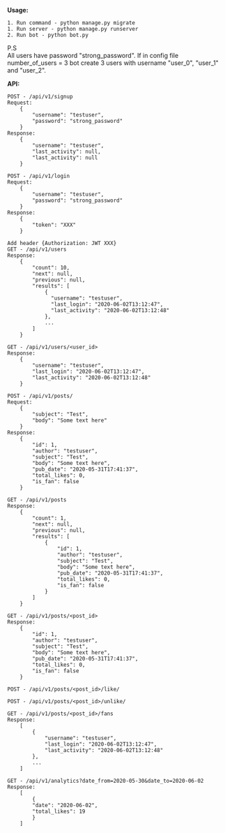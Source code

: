 **Usage:**

    1. Run command - python manage.py migrate
    1. Run server - python manage.py runserver
    2. Run bot - python bot.py

P.S<br>
All users have password "strong_password".
If in config file number_of_users = 3 bot create 3 users with username "user_0", "user_1" and "user_2".

**API:**
    
    POST - /api/v1/signup
    Request:
        {
            "username": "testuser", 
            "password": "strong_password"
        }
    Response:
        {
            "username": "testuser", 
            "last_activity": null, 
            "last_activity": null
        }
    
    POST - /api/v1/login
    Request:
        {
            "username": "testuser", 
            "password": "strong_password"
        }
    Response:
        {
            "token": "XXX"
        }
    
    Add header {Authorization: JWT XXX}
    GET - /api/v1/users
    Response:
        {
            "count": 10,
            "next": null,
            "previous": null,
            "results": [
                {
                  "username": "testuser",
                  "last_login": "2020-06-02T13:12:47",
                  "last_activity": "2020-06-02T13:12:48"
                },
                ...
            ]
        }

    GET - /api/v1/users/<user_id>
    Response:
        {
            "username": "testuser",
            "last_login": "2020-06-02T13:12:47",
            "last_activity": "2020-06-02T13:12:48"
        }
    
    POST - /api/v1/posts/
    Request:
        {
            "subject": "Test",
            "body": "Some text here"
        }
    Response:
        {
            "id": 1,
            "author": "testuser",
            "subject": "Test",
            "body": "Some text here",
            "pub_date": "2020-05-31T17:41:37",
            "total_likes": 0,
            "is_fan": false
        }
    
    GET - /api/v1/posts
    Response:
        {
            "count": 1,
            "next": null,
            "previous": null,
            "results": [
                {
                    "id": 1,
                    "author": "testuser",
                    "subject": "Test",
                    "body": "Some text here",
                    "pub_date": "2020-05-31T17:41:37",
                    "total_likes": 0,
                    "is_fan": false
                }
            ]
        }
    
    GET - /api/v1/posts/<post_id>
    Response:
        {
            "id": 1,
            "author": "testuser",
            "subject": "Test",
            "body": "Some text here",
            "pub_date": "2020-05-31T17:41:37",
            "total_likes": 0,
            "is_fan": false
        }
    
    POST - /api/v1/posts/<post_id>/like/

    POST - /api/v1/posts/<post_id>/unlike/
    
    GET - /api/v1/posts/<post_id>/fans
    Response:
        [
            {
                "username": "testuser",
                "last_login": "2020-06-02T13:12:47",
                "last_activity": "2020-06-02T13:12:48"
            },
            ...
        ]
    
    GET - /api/v1/analytics?date_from=2020-05-30&date_to=2020-06-02
    Response:
        [
            {
            "date": "2020-06-02",
            "total_likes": 19
            }
        ]